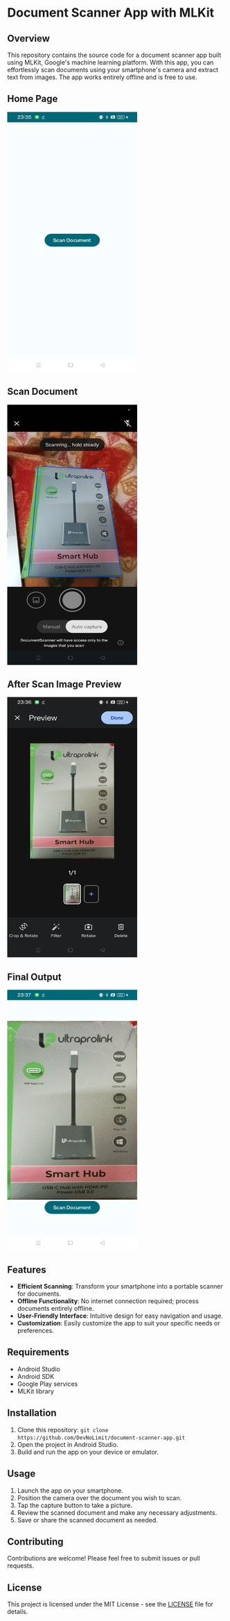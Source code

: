 # Document Scanner App with MLKit


## Overview
This repository contains the source code for a document scanner app built using MLKit, Google's machine learning platform. With this app, you can effortlessly scan documents using your smartphone's camera and extract text from images. The app works entirely offline and is free to use.

## Home Page
<img src="Images/HomeImage.png" alt="Document Scanner" height="600" width="300">

## Scan Document
<img src="Images/DocumentScan.png" alt="Document Scanner" height="600" width="300">

## After Scan Image Preview
<img src="Images/ImagePreview.png" alt="Document Scanner" height="600" width="300">

## Final Output
<img src="Images/FinalResult.png" alt="Document Scanner" height="600" width="300">

## Features
- **Efficient Scanning**: Transform your smartphone into a portable scanner for documents.
- **Offline Functionality**: No internet connection required; process documents entirely offline.
- **User-Friendly Interface**: Intuitive design for easy navigation and usage.
- **Customization**: Easily customize the app to suit your specific needs or preferences.

## Requirements
- Android Studio
- Android SDK
- Google Play services
- MLKit library

## Installation
1. Clone this repository: `git clone https://github.com/DevNoLimit/document-scanner-app.git`
2. Open the project in Android Studio.
3. Build and run the app on your device or emulator.

## Usage
1. Launch the app on your smartphone.
2. Position the camera over the document you wish to scan.
3. Tap the capture button to take a picture.
4. Review the scanned document and make any necessary adjustments.
5. Save or share the scanned document as needed.

## Contributing
Contributions are welcome! Please feel free to submit issues or pull requests.

## License
This project is licensed under the MIT License - see the [LICENSE](LICENSE) file for details.
